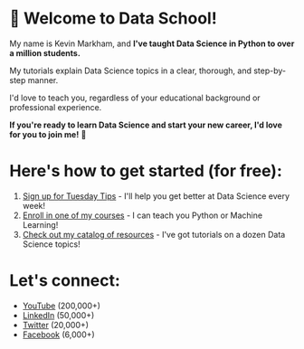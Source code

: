 # 👋 Welcome to Data School!

My name is Kevin Markham, and **I've taught Data Science in Python to over a million students.**

My tutorials explain Data Science topics in a clear, thorough, and step-by-step manner.

I'd love to teach you, regardless of your educational background or professional experience.

**If you're ready to learn Data Science and start your new career, I'd love for you to join me!** 🚀

# Here's how to get started (for free):

1. [Sign up for Tuesday Tips](https://tuesday.tips/?utm_campaign=github&utm_source=justmarkham&utm_medium=web) - I'll help you get better at Data Science every week!
2. [Enroll in one of my courses](https://courses.dataschool.io/?utm_campaign=github&utm_source=justmarkham&utm_medium=web) - I can teach you Python or Machine Learning!
3. [Check out my catalog of resources](https://www.dataschool.io/start/?utm_campaign=github&utm_source=justmarkham&utm_medium=web) - I've got tutorials on a dozen Data Science topics!

# Let's connect:

- [YouTube](https://www.youtube.com/@dataschool) (200,000+)
- [LinkedIn](https://www.linkedin.com/in/justmarkham/) (50,000+)
- [Twitter](https://twitter.com/justmarkham) (20,000+)
- [Facebook](https://www.facebook.com/DataScienceSchool/) (6,000+)
